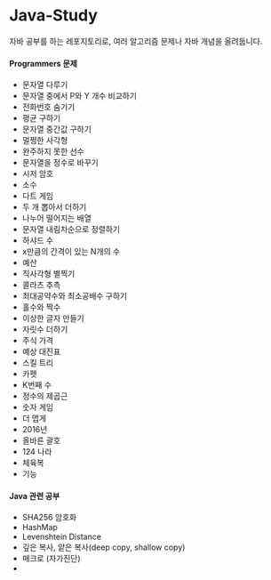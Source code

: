 # Java-Study

자바 공부를 하는 레포지토리로, 
여러 알고리즘 문제나
자바 개념을 올려둡니다.

#### Programmers 문제

 - 문자열 다루기
 - 문자열 중에서 P와 Y 개수 비교하기
 - 전화번호 숨기기
 - 평균 구하기
 - 문자열 중간값 구하기
 - 멀쩡한 사각형
 - 완주하지 못한 선수
 - 문자열을 정수로 바꾸기
 - 시저 암호
 - 소수 
 - 다트 게임
 - 두 개 뽑아서 더하기
 - 나누어 떨어지는 배열
 - 문자열 내림차순으로 정렬하기
 - 하샤드 수
 - x만큼의 간격이 있는 N개의 수
 - 예산
 - 직사각형 별찍기
 - 콜라츠 추측
 - 최대공약수와 최소공배수 구하기
 - 홀수와 짝수
 - 이상한 글자 만들기
 - 자릿수 더하기 
 - 주식 가격
 - 예상 대진표
 - 스킬 트리
 - 카펫
 - K번째 수
 - 정수의 제곱근
 - 숫자 게임
 - 더 맵게
 - 2016년
 - 올바른 괄호
 - 124 나라
 - 체육복
 - 기능
 

 #### Java 관련 공부
 - SHA256 암호화
 - HashMap
 - Levenshtein Distance
 - 깊은 복사, 얕은 복사(deep copy, shallow copy)
 - 매크로 (자가진단)
 - 
